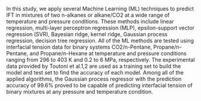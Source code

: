 In this study, we apply several Machine Learning (ML) techniques to predict IFT in mixtures of two n-alkanes or alkane/CO2 at a wide range of temperature and pressure conditions. These methods include linear regression, multi-layer perceptron regression (MLP), epsilon-support vector regression (SVR), Bayesian ridge, kernel ridge, Gaussian process regression, decision tree regression. All of the ML methods are tested using interfacial tension data for binary systems CO2/n-Pentane, Propane/n-Pentane, and Propane/n-Hexane at temperature and pressure conditions ranging from 296 to 403 K and 0.2 to 6 MPa, respectively. The experimental data provided by Toutoni et al.1,2 are used as a training set to build the model and test set to find the accuracy of each model. Among all of the applied algorithms, the Gaussian process regressor with the prediction accuracy of 99.6% proved to be capable of predicting interfacial tension of binary mixtures at any pressure and temperature condition.
